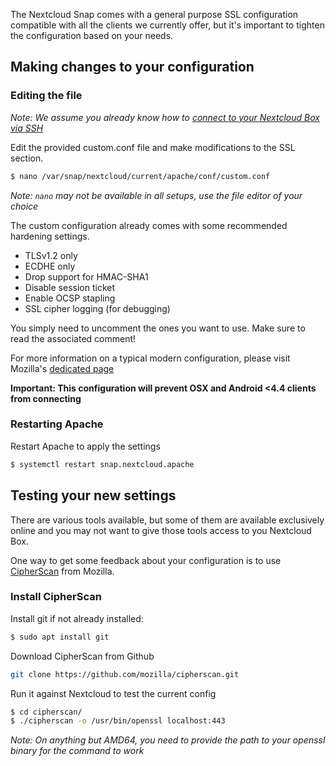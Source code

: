 The Nextcloud Snap comes with a general purpose SSL configuration compatible with all the clients we currently offer, but it's important to tighten the configuration based on your needs.

## Making changes to your configuration

### Editing the file

*Note: We assume you already know how to [connect to your Nextcloud Box via SSH](How-to-connect-to-the-Nextcloud-Box)*

Edit the provided custom.conf file and make modifications to the SSL section.

```bash
$ nano /var/snap/nextcloud/current/apache/conf/custom.conf
```

*Note: `nano` may not be available in all setups, use the file editor of your choice*

The custom configuration already comes with some recommended hardening settings.

* TLSv1.2 only
* ECDHE only
* Drop support for HMAC-SHA1
* Disable session ticket
* Enable OCSP stapling
* SSL cipher logging (for debugging)

You simply need to uncomment the ones you want to use. Make sure to read the associated comment!

For more information on a typical modern configuration, please visit Mozilla's [dedicated page](https://wiki.mozilla.org/Security/Server_Side_TLS)

**Important: This configuration will prevent OSX and Android <4.4 clients from connecting**

### Restarting Apache

Restart Apache to apply the settings

```bash
$ systemctl restart snap.nextcloud.apache
```

## Testing your new settings

There are various tools available, but some of them are available exclusively online and you may not want to give those tools access to you Nextcloud Box.

One way to get some feedback about your configuration is to use [CipherScan](https://github.com/mozilla/cipherscan) from Mozilla.

### Install CipherScan

Install git if not already installed:

```bash
$ sudo apt install git
```

Download CipherScan from Github

```bash
git clone https://github.com/mozilla/cipherscan.git
```

Run it against Nextcloud to test the current config

```bash
$ cd cipherscan/
$ ./cipherscan -o /usr/bin/openssl localhost:443
```

*Note: On anything but AMD64, you need to provide the path to your openssl binary for the command to work*